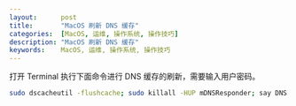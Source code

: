 ```yaml
---
layout:      post
title:       "MacOS 刷新 DNS 缓存"
categories:  [MacOS, 运维, 操作系统, 操作技巧]
description: "MacOS 刷新 DNS 缓存"
keywords:    MacOS, 运维, 操作系统, 操作技巧
---
```


打开 Terminal 执行下面命令进行 DNS 缓存的刷新，需要输入用户密码。

```sh
sudo dscacheutil -flushcache; sudo killall -HUP mDNSResponder; say DNS cache flushed
```
